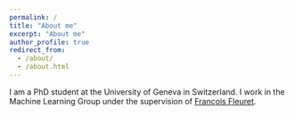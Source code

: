 ```yaml
---
permalink: /
title: "About me"
excerpt: "About me"
author_profile: true
redirect_from: 
  - /about/
  - /about.html
---
```


I am a PhD student at the University of Geneva in Switzerland. 
I work in the Machine Learning Group under the supervision of [François 
Fleuret](https://fleuret.org/francois/about.html). 

